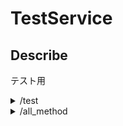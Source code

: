 # TestService

## Describe

テスト用

<details><summary>/test</summary>

<details><summary>POST</summary>

- descirbe

HttpMethod:Postテスト

- Parameter

```json:paramete.json
{
  "id": "int",
  "name": "int",
  "objs": []
}
```

</details>

<details><summary>GET</summary>

- descirbe

HttpMethod:Getテスト

- Parameter

| query name | type | required |
| :-- | :-- | :-- |
| id | int | true |
| name | string | false |


</details>

</details><details><summary>/all_method</summary>

<details><summary>GET</summary>

- descirbe

メソッド内で分岐(Get)

</details>

<details><summary>POST</summary>

- descirbe

メソッド内で分岐(Post)

</details>

<details><summary>PUT</summary>

- descirbe

メソッド内で分岐(Put)

</details>

<details><summary>DELETE</summary>

- descirbe

メソッド内で分岐(Delete)

</details>

</details>